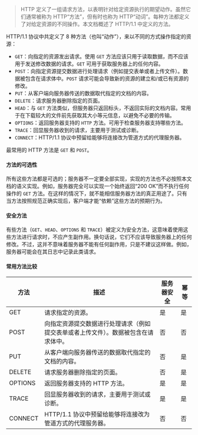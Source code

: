 > HTTP 定义了一组请求方法，以表明针对给定资源执行的期望动作。虽然它们通常被称为 HTTP“方法”，但有时也称为 HTTP“动词”。每种方法都定义了对给定资源的不同操作。本文档概述了 HTTP/1.1 中定义的方法。

HTTP/1.1 协议中共定义了 8 种方法（也叫“动作”），来以不同的方式操作指定的资源：

- `GET`：向指定的资源发出请求。使用 `GET` 方法应该只用于读取数据，而不应该用于发送修改数据的请求。`GET` 可用于获取服务器上的任何内容。
- `POST`：向指定资源提交数据进行处理请求（例如提交表单或者上传文件）。数据被包含在请求体中。`POST` 请求可能会导致新的资源的建立和/或已有资源的修改。
- `PUT`：从客户端向服务器传送的数据取代指定的文档的内容。
- `DELETE`：请求服务器删除指定的页面。
- `HEAD`：与 `GET` 方法类似，但服务器只返回标头，不返回实际的文档内容。常用于在下载较大的文件前先获取其大小等元信息，以避免不必要的传输。
- `OPTIONS`：返回服务器支持的 `HTTP` 方法。可用于检查服务器支持哪些方法。
- `TRACE`：回显服务器收到的请求，主要用于测试或诊断。
- `CONNECT`：HTTP/1.1 协议中预留给能够将连接改为管道方式的代理服务器。

最常用的 HTTP 方法是 `GET` 和 `POST`。

#### 方法的可选性

所有这些方法都是可选的；服务器不一定要全部实现，实现的方法也不必按照本文档的语义实现。例如，服务器完全可以实现一个始终返回“200 OK”而不执行任何操作的 `GET` 方法。在这样的情况下，就不能相信服务器方法的真正用途了。只有当方法按照规范正确实现后，客户端才能“依赖”这些方法的预期行为。

#### 安全方法

有些方法（`GET`、`HEAD`、`OPTIONS` 和 `TRACE`）被定义为安全方法，这意味着使用这些方法进行请求时，不应产生副作用。换句话说，它们不应该导致服务器上的任何修改。不过，这并不意味着服务器不能有任何副作用，只是不建议这样做。例如，服务器可能会在其日志中记录此类请求。

#### 常用方法比较

| 方法    | 描述                                                                               | 服务器安全 | 幂等 |
| ------- | ---------------------------------------------------------------------------------- | ---------- | ---- |
| GET     | 请求指定的资源。                                                                   | 是         | 是   |
| POST    | 向指定资源提交数据进行处理请求（例如提交表单或者上传文件）。数据被包含在请求体中。 | 否         | 否   |
| PUT     | 从客户端向服务器传送的数据取代指定的文档的内容。                                   | 否         | 是   |
| DELETE  | 请求服务器删除指定的页面。                                                         | 否         | 是   |
| OPTIONS | 返回服务器支持的 HTTP 方法。                                                       | 是         | 是   |
| TRACE   | 回显服务器收到的请求，主要用于测试或诊断。                                         | 是         | 是   |
| CONNECT | HTTP/1.1 协议中预留给能够将连接改为管道方式的代理服务器。                          | 否         | 否   |
